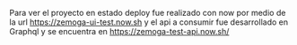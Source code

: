 Para ver el proyecto en estado deploy fue realizado con now
por medio de la url https://zemoga-ui-test.now.sh
y el api a consumir fue desarrollado en Graphql y se encuentra en https://zemoga-test-api.now.sh/ 